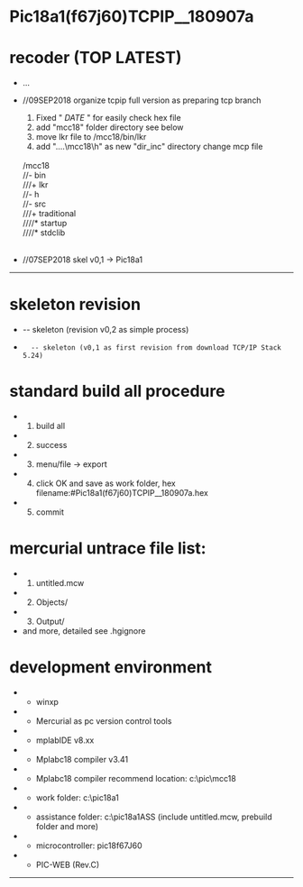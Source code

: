 Pic18a1(f67j60)TCPIP__180907a
====
# recoder (TOP LATEST)

- ...</br>

- //09SEP2018 organize tcpip full version as preparing tcp branch</br>
	1. Fixed " _DATE_ " for easily check hex file
	2. add "mcc18" folder directory see below
	3. move lkr file to /mcc18/bin/lkr
	4. add "..\..\mcc18\h" as new "dir_inc" directory change mcp file
  </br>
		/mcc18</br>
		//- bin</br>
		///+ lkr</br>
		//- h</br>
		//- src</br>
		///+ traditional</br>
		////* startup</br>
		////* stdclib</br>
  </br>
- //07SEP2018 skel v0,1 -> Pic18a1
----
# skeleton revision
+ -- skeleton (revision v0,2 as simple process)
+		-- skeleton (v0,1 as first revision from download TCP/IP Stack 5.24)
# standard build all procedure
*	1. build all
*	2. success
*	3. menu/file -> export
*	4. click OK and save as work folder, hex filename:#Pic18a1(f67j60)TCPIP__180907a.hex
*	5. commit
# mercurial untrace file list:
*	1. untitled.mcw
*	2. Objects/
*	3. Output/
*	and more, detailed see .hgignore
# development environment
*	- winxp
*	- Mercurial as pc version control tools
*	- mplabIDE v8.xx
*	- Mplabc18 compiler v3.41
*	- Mplabc18 compiler recommend location: c:\pic\mcc18
*	- work folder: c:\pic18a1
*	- assistance folder: c:\pic18a1ASS (include untitled.mcw, prebuild folder and more)
*	- microcontroller: pic18f67J60
*	- PIC-WEB (Rev.C)
****
